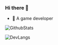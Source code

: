 ### Hi there 👋

<!--
**ialex32x/ialex32x** is a ✨ _special_ ✨ repository because its `README.md` (this file) appears on your GitHub profile.

Here are some ideas to get you started:

- 🔭 I’m currently working on ...
- 🌱 I’m currently learning ...
- 👯 I’m looking to collaborate on ...
- 🤔 I’m looking for help with ...
- 💬 Ask me about ...
- 📫 How to reach me: ...
- 😄 Pronouns: ...
- ⚡ Fun fact: ...
-->

- 🔭 A game developer

![GithubStats](https://github-readme-stats.vercel.app/api?username=ialex32x&show_icons=true)


![DevLangs](https://github-readme-stats.vercel.app/api/top-langs/?username=ialex32x&theme=blue-green)
